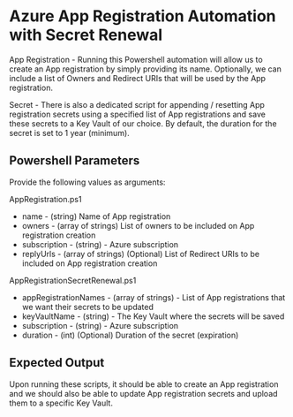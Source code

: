 # Azure App Registration Automation with Secret Renewal

App Registration - Running this Powershell automation will allow us to create an App registration by simply providing its name. Optionally, we can include a list of Owners and Redirect URIs that will be used by the App registration.

Secret - There is also a dedicated script for appending / resetting App registration secrets using a specified list of App registrations and save these secrets to a Key Vault of our choice. By default, the duration for the secret is set to 1 year (minimum).

## Powershell Parameters

Provide the following values as arguments:

AppRegistration.ps1
- name - (string) Name of App registration
- owners - (array of strings) List of owners to be included on App registration creation
- subscription - (string) - Azure subscription
- replyUrls - (array of strings) (Optional) List of Redirect URIs to be included on App registration creation

AppRegistrationSecretRenewal.ps1
- appRegistrationNames - (array of strings) - List of App registrations that we want their secrets to be updated
- keyVaultName - (string) - The Key Vault where the secrets will be saved
- subscription - (string) - Azure subscription
- duration - (int) (Optional) Duration of the secret (expiration)


## Expected Output

Upon running these scripts, it should be able to create an App registration and we should also be able to update App registration secrets and upload them to a specific Key Vault.